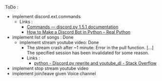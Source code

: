 ToDo :

 - implement discord.ext.commands
    - Links : 
        - [Commands — discord.py 1.5.1 documentation](https://discordpy.readthedocs.io/en/latest/ext/commands/commands.html)
        - [How to Make a Discord Bot in Python – Real Python](https://realpython.com/how-to-make-a-discord-bot-python/#connecting-a-bot)
- implement list of songs : Done
    - implement stream youtube video: Done
        - The stream crash after ~1 minute: Error in the pull function. \[...\] The specified session has been invalidated for some reason.
        - Links : 
            - [python - Discord.py rewrite and youtube_dl - Stack Overflow](https://stackoverflow.com/questions/60241517/discord-py-rewrite-and-youtube-dl)
- implement stop stream youtube video
- implement join/leave given Voice channel
